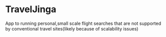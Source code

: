 # TravelJinga
App to running personal,small scale flight searches that are not supported by conventional travel sites(likely because of scalability issues)

